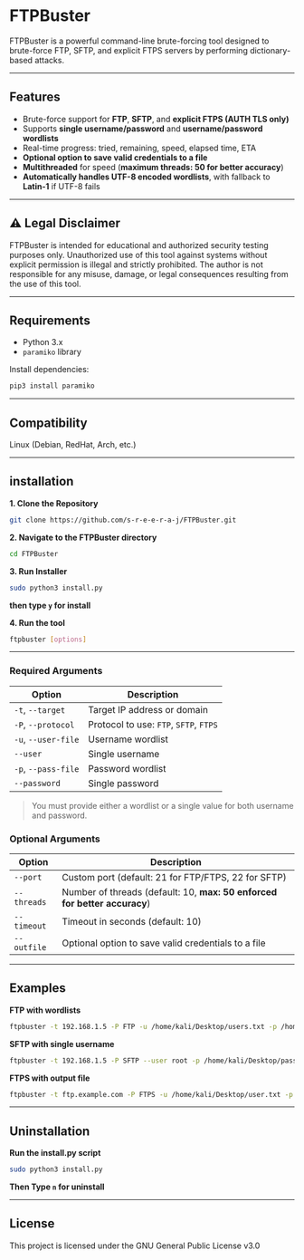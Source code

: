 # FTPBuster

FTPBuster is a powerful command-line brute-forcing tool designed to brute-force FTP, SFTP, and explicit FTPS servers by performing dictionary-based attacks.  

---

## Features

- Brute-force support for **FTP**, **SFTP**, and **explicit FTPS (AUTH TLS only)**
- Supports **single username/password** and **username/password wordlists**
- Real-time progress: tried, remaining, speed, elapsed time, ETA
- **Optional option to save valid credentials to a file**
- **Multithreaded** for speed (**maximum threads: 50 for better accuracy**)
- **Automatically handles UTF-8 encoded wordlists**, with fallback to **Latin-1** if UTF-8 fails

---

## ⚠️ Legal Disclaimer
FTPBuster is intended for educational and authorized security testing purposes only.
Unauthorized use of this tool against systems without explicit permission is illegal and strictly prohibited.
The author is not responsible for any misuse, damage, or legal consequences resulting from the use of this tool.

---

## Requirements

- Python 3.x
- `paramiko` library

Install dependencies:
```bash
pip3 install paramiko
```

---

## Compatibility
Linux (Debian, RedHat, Arch, etc.)

---

## installation

**1. Clone the Repository**
```bash
git clone https://github.com/s-r-e-e-r-a-j/FTPBuster.git
```
**2. Navigate to the FTPBuster directory**
```bash
cd FTPBuster
```
**3. Run Installer**
```bash
sudo python3 install.py
```
**then type `y` for install**

**4. Run the tool**
```bash
ftpbuster [options]
```

---

### Required Arguments

| Option               | Description                            |
|----------------------|----------------------------------------|
| `-t`, `--target`     | Target IP address or domain            |
| `-P`, `--protocol`   | Protocol to use: `FTP`, `SFTP`, `FTPS` |
| `-u`, `--user-file`  | Username wordlist                      |
| `--user`             | Single username                        |
| `-p`, `--pass-file`  | Password wordlist                      |
| `--password`         | Single password                        |

> You must provide either a wordlist or a single value for both username and password.

### Optional Arguments

| Option         | Description                                                                 |
|----------------|-----------------------------------------------------------------------------|
| `--port`       | Custom port (default: 21 for FTP/FTPS, 22 for SFTP)                         |
| `--threads`    | Number of threads (default: 10, **max: 50 enforced for better accuracy**)   |
| `--timeout`    | Timeout in seconds (default: 10)                                            |
| `--outfile`    | Optional option to save valid credentials to a file                         |

---

## Examples
**FTP with wordlists**
```bash
ftpbuster -t 192.168.1.5 -P FTP -u /home/kali/Desktop/users.txt -p /home/kali/Desktop/passwords.txt
```
**SFTP with single username**
```bash
ftpbuster -t 192.168.1.5 -P SFTP --user root -p /home/kali/Desktop/passwords.txt
```
**FTPS with output file**
```bash
ftpbuster -t ftp.example.com -P FTPS -u /home/kali/Desktop/user.txt -p /home/kali/Desktop/pass.txt --outfile /home/kali/Desktop/valid.txt
```

---

## Uninstallation
**Run the install.py script**
```bash
sudo python3 install.py
```
**Then Type `n` for uninstall**

---
## License
This project is licensed under the GNU General Public License v3.0





